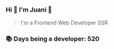 ### Hi 👋 I&#39;m Juani 🦁

> I&#39;m a Frontend Web Developer SSR

### 📚 Days being a developer: 520
